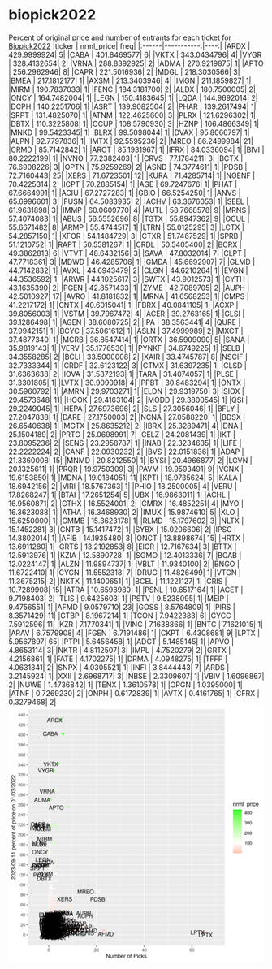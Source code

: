 # biopick2022
Percent of original price and number of entrants for each ticket for [Biopick2022](https://twitter.com/hashtag/Biopick2022)
|ticker |  nrml_price| freq|
|:------|-----------:|----:|
|ARDX   | 429.9999924|    5|
|CABA   | 401.8469577|    6|
|VKTX   | 343.0434796|    4|
|VYGR   | 328.4132654|    2|
|VRNA   | 288.8392925|    2|
|ADMA   | 270.9219875|    1|
|APTO   | 256.2962946|    8|
|CAPR   | 221.5016936|    2|
|MDGL   | 218.3030566|    3|
|BMEA   | 217.1812177|    1|
|AXSM   | 213.3403946|    4|
|IMGN   | 211.1859827|    1|
|MIRM   | 190.7837033|    1|
|FENC   | 184.3181700|    2|
|ALDX   | 180.7500005|    2|
|ONCY   | 164.7482004|    1|
|LEGN   | 150.4183645|    1|
|LQDA   | 144.9692014|    2|
|DCPH   | 140.2251706|    1|
|ASRT   | 139.9082504|    2|
|PHAR   | 139.2617494|    1|
|SRPT   | 131.4825070|    1|
|ATNM   | 122.4625600|    3|
|PLRX   | 121.6296302|    1|
|DBTX   | 110.3225808|    1|
|OCUP   | 108.5790930|    3|
|HZNP   | 106.4866349|    1|
|MNKD   |  99.5423345|    1|
|BLRX   |  99.5098044|    1|
|DVAX   |  95.8066797|    1|
|ALPN   |  92.7797836|    1|
|IMTX   |  92.5595236|    2|
|MREO   |  86.2499984|   21|
|CRMD   |  85.7142842|    1|
|ARCT   |  85.1931967|    1|
|IFRX   |  84.0336094|    1|
|BIVI   |  80.2222199|    1|
|NVNO   |  77.2382403|    1|
|CRVS   |  77.1784211|    3|
|BCTX   |  76.6908226|    3|
|OPTN   |  75.9259269|    2|
|ASND   |  74.3774611|    1|
|PDSB   |  72.7160443|   25|
|XERS   |  71.6723501|   12|
|KURA   |  71.4285714|    1|
|NGENF  |  70.4225314|    2|
|ICPT   |  70.2885154|    1|
|AGE    |  69.7247676|    1|
|PHAT   |  67.6664991|    1|
|ACIU   |  67.2727283|    1|
|GBIO   |  66.5254250|    1|
|ANVS   |  65.6996601|    3|
|FUSN   |  64.5083935|    2|
|ACHV   |  63.3676053|    1|
|SEEL   |  61.9631898|    3|
|IMMP   |  60.0609770|    4|
|AUTL   |  58.7668578|    9|
|MRNS   |  57.4074083|    1|
|ABUS   |  56.5552696|    8|
|TGTX   |  55.8947362|    9|
|OCUL   |  55.6671482|    8|
|ARMP   |  55.4744517|    1|
|LTRN   |  55.0125295|    3|
|LCTX   |  54.2857150|    1|
|XFOR   |  54.1484729|    3|
|CTXR   |  51.7467529|    1|
|SPRB   |  51.1210752|    1|
|RAPT   |  50.5581267|    1|
|CRDL   |  50.5405400|    2|
|BCRX   |  49.3862813|    6|
|VTVT   |  48.6432156|    3|
|SAVA   |  47.8032014|    7|
|CLPT   |  47.7718361|    3|
|MDWD   |  46.4285706|    1|
|GMDA   |  45.6692907|    7|
|GLMD   |  44.7142832|    1|
|AVXL   |  44.6943479|    2|
|CLGN   |  44.6210264|    1|
|EVGN   |  44.3536592|    1|
|ARWR   |  44.1025617|    3|
|SWTX   |  43.9012573|    1|
|CYTH   |  43.1635390|    2|
|PGEN   |  42.8571433|    1|
|ZYME   |  42.7089705|    2|
|AUPH   |  42.5010927|   17|
|AVRO   |  41.8181832|    1|
|MRNA   |  41.6568253|    1|
|CMPS   |  41.2217172|    1|
|CNTX   |  40.6015041|    1|
|FBRX   |  40.0841105|    1|
|ACXP   |  39.8056003|    1|
|VSTM   |  39.7967472|    4|
|ACER   |  39.2763165|    1|
|GLSI   |  39.1286498|    1|
|AGEN   |  38.6080725|    2|
|IPA    |  38.3563441|    4|
|QURE   |  37.9942151|    1|
|BCYC   |  37.5061612|    1|
|ASLN   |  37.4999989|    2|
|MXCT   |  37.4877340|    1|
|MCRB   |  36.8547414|    1|
|ORTX   |  36.5909090|    5|
|SANA   |  35.9819143|    1|
|VERV   |  35.1776530|    1|
|PYNKF  |  34.6749225|    1|
|SELB   |  34.3558285|    2|
|BCLI   |  33.5000008|    2|
|XAIR   |  33.4745787|    8|
|NSCIF  |  32.7333344|    1|
|CRDF   |  32.6123122|    3|
|CTMX   |  31.6397235|    1|
|CLSD   |  31.6363638|    2|
|IOVA   |  31.5872193|    1|
|TARA   |  31.4074057|    1|
|PLSE   |  31.3301805|    1|
|LVTX   |  30.9090918|    4|
|PPBT   |  30.8483294|    1|
|ONTX   |  30.5960792|    1|
|AMRN   |  29.9703271|    1|
|ELDN   |  29.9319750|    3|
|SIOX   |  29.4573648|   11|
|HOOK   |  29.4163104|    2|
|MODD   |  29.3800545|    1|
|QSI    |  29.2249045|    1|
|HEPA   |  27.6973696|    2|
|SLS    |  27.3056046|    1|
|BFLY   |  27.2047838|    1|
|DARE   |  27.1750003|    2|
|NCNA   |  27.0588220|    1|
|BDSX   |  26.6540638|    1|
|MGTX   |  25.8635212|    2|
|IBRX   |  25.3289471|    4|
|DNA    |  25.1504189|    2|
|PRTG   |  25.0698991|    7|
|CELZ   |  24.2081439|    1|
|IKT    |  23.8095236|    2|
|SENS   |  23.2958787|    1|
|INAB   |  22.3234635|    1|
|LIFE   |  22.2222224|    2|
|CANF   |  22.0930232|    2|
|BVS    |  22.0151836|    1|
|ADAP   |  21.3360008|   15|
|MNMD   |  20.8212550|    1|
|BYSI   |  20.4966877|    2|
|LGVN   |  20.1325611|    1|
|PRQR   |  19.9750309|    3|
|PAVM   |  19.9593491|    9|
|VCNX   |  19.6153850|    1|
|MDNA   |  19.0184051|   11|
|KPTI   |  18.9735624|    5|
|KALA   |  18.6942156|    2|
|VIRI   |  18.5767363|    1|
|PHIO   |  18.2500005|    4|
|VERU   |  17.8268247|    1|
|BTAI   |  17.2651254|    5|
|UBX    |  16.9863011|    1|
|ACHL   |  16.9560871|    2|
|GTHX   |  16.5524001|    2|
|CMRX   |  16.4852251|    4|
|MYO    |  16.3623088|    1|
|ATHA   |  16.3468930|    2|
|IMUX   |  15.9874610|    5|
|XLO    |  15.6250000|    1|
|CMMB   |  15.3623178|    1|
|RLMD   |  15.1797602|    3|
|NLTX   |  15.1452281|    3|
|CNTB   |  15.1417472|    1|
|SYBX   |  15.0206606|    2|
|IPSC   |  14.8802014|    1|
|AFIB   |  14.1935480|    3|
|ONCT   |  13.8898674|   15|
|HRTX   |  13.6911280|    1|
|GRTS   |  13.2192853|    8|
|EIGR   |  12.7167634|    3|
|BTTX   |  12.5913976|    1|
|KZIA   |  12.5890728|    1|
|SGMO   |  12.4013336|    7|
|BCAB   |  12.0224147|    1|
|ALZN   |  11.9894737|    1|
|VBLT   |  11.9340100|    2|
|BNGO   |  11.6722410|    1|
|CYCN   |  11.5552318|    7|
|DRUG   |  11.4826499|    1|
|VTGN   |  11.3675215|    2|
|NKTX   |  11.1400651|    1|
|BCEL   |  11.1221127|    1|
|CRIS   |  10.7289908|   15|
|ATRA   |  10.6598980|    1|
|PSNL   |  10.6517164|    1|
|ACET   |   9.7198403|    2|
|TLIS   |   9.6425603|    1|
|PSTV   |   9.5238095|    1|
|MEIP   |   9.4756551|    1|
|AFMD   |   9.0579710|   23|
|GOSS   |   8.5764809|    1|
|PIRS   |   8.3571429|   11|
|GTBP   |   8.1967214|    1|
|TCON   |   7.9422383|    6|
|CYCC   |   7.5912596|   11|
|KZR    |   7.1770341|    1|
|VINC   |   7.1638866|    1|
|BNTC   |   7.1621015|    1|
|ARAV   |   6.7579908|    4|
|FGEN   |   6.7191486|    1|
|CKPT   |   6.4308681|    9|
|LPTX   |   5.9567897|   65|
|PTPI   |   5.6456458|    1|
|ADCT   |   5.1485145|    1|
|APVO   |   4.8653114|    3|
|NKTR   |   4.8112507|    3|
|IMPL   |   4.7520279|    2|
|GRTX   |   4.2156861|    1|
|FATE   |   4.1702275|    1|
|DRMA   |   4.0948275|    1|
|TFFP   |   4.0631341|    2|
|SNPX   |   4.0305521|    1|
|INFI   |   3.8444443|    7|
|ARDS   |   3.2145924|    1|
|XXII   |   2.6968717|    3|
|NBSE   |   2.3309607|    1|
|VBIV   |   1.6096867|    2|
|NUWE   |   1.4736842|    1|
|TENX   |   1.3610578|    1|
|OPGN   |   1.0395000|    1|
|ATNF   |   0.7269230|    2|
|ONPH   |   0.6172839|    1|
|AVTX   |   0.4161765|    1|
|CFRX   |   0.3279468|    2|
![retvspicks](biopicks.png?raw=true)

